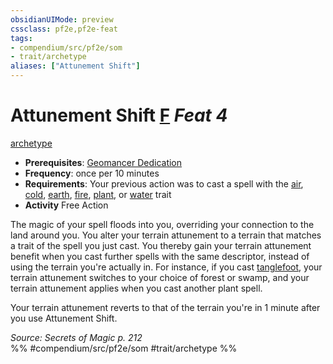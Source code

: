 ```yaml
---
obsidianUIMode: preview
cssclass: pf2e,pf2e-feat
tags:
- compendium/src/pf2e/som
- trait/archetype
aliases: ["Attunement Shift"]
---
```

# Attunement Shift  [F](/rules/core-rulebook/chapter-9-playing-the-game.md#Actions "Free Action") *Feat 4*  
[archetype](/rules/traits/archetype.md)  

- **Prerequisites**: [Geomancer Dedication](/compendium/feats/geomancer-dedication-som.md)
- **Frequency**: once per 10 minutes
- **Requirements**: Your previous action was to cast a spell with the [air](/rules/traits/air.md), [cold](/rules/traits/cold.md), [earth](/rules/traits/earth.md), [fire](/rules/traits/fire.md), [plant](/rules/traits/plant.md), or [water](/rules/traits/water.md) trait
- **Activity** Free Action

The magic of your spell floods into you, overriding your connection to the land around you. You alter your terrain attunement to a terrain that matches a trait of the spell you just cast. You thereby gain your terrain attunement benefit when you cast further spells with the same descriptor, instead of using the terrain you're actually in. For instance, if you cast [tanglefoot](/compendium/spells/tanglefoot.md), your terrain attunement switches to your choice of forest or swamp, and your terrain attunement applies when you cast another plant spell.

Your terrain attunement reverts to that of the terrain you're in 1 minute after you use Attunement Shift.

*Source: Secrets of Magic p. 212*  
%% #compendium/src/pf2e/som #trait/archetype %%